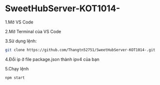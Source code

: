 # SweetHubServer-KOT1014-
1.Mở VS Code

2.Mở Terminal của VS Code

3.Sử dụng lệnh:

```bash
git clone https://github.com/Thangtn52751/SweetHubServer-KOT1014-.git
```
4.Đổi ip ở file package.json thành ipv4 của bạn

5.Chạy lệnh
```bash
npm start
```
